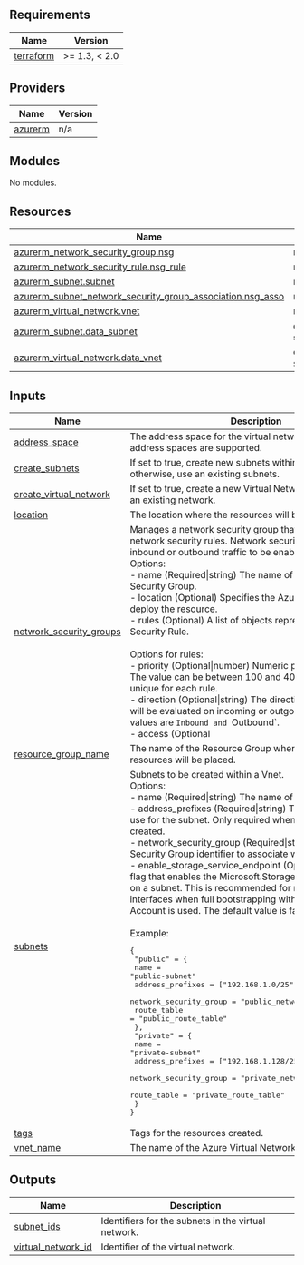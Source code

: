 ## Requirements

| Name | Version |
|------|---------|
| <a name="requirement_terraform"></a> [terraform](#requirement\_terraform) | >= 1.3, < 2.0 |

## Providers

| Name | Version |
|------|---------|
| <a name="provider_azurerm"></a> [azurerm](#provider\_azurerm) | n/a |

## Modules

No modules.

## Resources

| Name | Type |
|------|------|
| [azurerm_network_security_group.nsg](https://registry.terraform.io/providers/hashicorp/azurerm/latest/docs/resources/network_security_group) | resource |
| [azurerm_network_security_rule.nsg_rule](https://registry.terraform.io/providers/hashicorp/azurerm/latest/docs/resources/network_security_rule) | resource |
| [azurerm_subnet.subnet](https://registry.terraform.io/providers/hashicorp/azurerm/latest/docs/resources/subnet) | resource |
| [azurerm_subnet_network_security_group_association.nsg_asso](https://registry.terraform.io/providers/hashicorp/azurerm/latest/docs/resources/subnet_network_security_group_association) | resource |
| [azurerm_virtual_network.vnet](https://registry.terraform.io/providers/hashicorp/azurerm/latest/docs/resources/virtual_network) | resource |
| [azurerm_subnet.data_subnet](https://registry.terraform.io/providers/hashicorp/azurerm/latest/docs/data-sources/subnet) | data source |
| [azurerm_virtual_network.data_vnet](https://registry.terraform.io/providers/hashicorp/azurerm/latest/docs/data-sources/virtual_network) | data source |

## Inputs

| Name | Description | Type | Default | Required |
|------|-------------|------|---------|:--------:|
| <a name="input_address_space"></a> [address\_space](#input\_address\_space) | The address space for the virtual network. Multiple address spaces are supported. | `list(string)` | n/a | yes |
| <a name="input_create_subnets"></a> [create\_subnets](#input\_create\_subnets) | If set to true, create new subnets within the Vnet; otherwise, use an existing subnets. | `bool` | `true` | no |
| <a name="input_create_virtual_network"></a> [create\_virtual\_network](#input\_create\_virtual\_network) | If set to true, create a new Virtual Network; otherwise, use an existing network. | `bool` | `true` | no |
| <a name="input_location"></a> [location](#input\_location) | The location where the resources will be deployed. | `string` | n/a | yes |
| <a name="input_network_security_groups"></a> [network\_security\_groups](#input\_network\_security\_groups) | Manages a network security group that contains a list of network security rules. Network security groups enable inbound or outbound traffic to be enabled or denied.<br>Options:<br>- name      (Required\|string) The name of the Network Security Group.<br>- location  (Optional) Specifies the Azure location where to deploy the resource.<br>- rules     (Optional) A list of objects representing a Network Security Rule.<br><br>  Options for rules:<br>    - priority                     (Optional\|number) Numeric priority of the rule. The value can be between 100 and 4096 and must be unique for each rule.<br>    - direction                    (Optional\|string) The direction specifies if rule will be evaluated on incoming or outgoing traffic. Possible values are `Inbound and `Outbound`.<br>    - access                       (Optional|string) Specifies whether network traffic is allowed or denied. Possible values are `Allow and `Deny`.<br>    - protocol                     (Optional\|string) Network protocol this rule applies to. Possible values include `Tcp`, `Udp`, `Icmp`, or `* (which matches all).<br>    - source_port_range            (Optional|string) A source port or a range of ports. This can also be an `* to match all.<br>    - source\_port\_ranges           (Optional\|list) A list of source ports or ranges of ports. This can be specified only if `source_port_range was not used.<br>    - destination_port_range       (Optional|string) A destination port or a range of ports. This can also be an `* to match all.<br>    - destination\_port\_ranges      (Optional\|list) A list of destination ports or a ranges of ports. This can be specified only if `destination_port_range was not used.<br>    - source_address_prefix        (Optional|string) Source CIDR or IP range or `* to match any IP.<br>    - source\_address\_prefixes      (Optional\|list) A list of source address prefixes. Can be specified only if `source_address_prefix was not used.<br>    - destination_address_prefix   (Optional|string) Destination CIDR or IP range or `* to match any IP.<br>    - destination\_address\_prefixes (Optional\|list) A list of destination address prefixes. Can be specified only if `destination_address_prefix was not used.<br><br>Example:<br>`<pre>{<br>  "allow_all_inbound" = {<br>    name = "all_inbound_nsg"<br>    location = "centralus"<br>    rules = {<br>      "Inbound" = {<br>        priority                   = 100<br>        direction                  = "Inbound"<br>        access                     = "Allow"<br>        protocol                   = "Tcp"<br>        source_port_range          = "*"<br>        source_address_prefix      = "*"<br>        destination_port_range     = "*"<br>        destination_address_prefix = "*"<br>      }<br>    }<br>  }<br>}</pre> | `any` | n/a | yes |
| <a name="input_resource_group_name"></a> [resource\_group\_name](#input\_resource\_group\_name) | The name of the Resource Group where the related resources will be placed. | `string` | n/a | yes |
| <a name="input_subnets"></a> [subnets](#input\_subnets) | Subnets to be created within a Vnet.<br>Options:<br>- name                            (Required\|string) The name of a subnet.<br>- address\_prefixes                (Required\|string) The address prefix to use for the subnet. Only required when a subnet will be created.<br>- network\_security\_group          (Required\|string) The Network Security Group identifier to associate with the subnet.<br>- enable\_storage\_service\_endpoint (Optional\|boolean) A flag that enables the Microsoft.Storage service endpoint on a subnet. This is recommended for management interfaces when full bootstrapping with an Azure Storage Account is used. The default value is false.<br><br>Example:<pre>{<br>  "public" = {<br>    name                   = "public-subnet"<br>    address_prefixes       = ["192.168.1.0/25"]<br>    network_security_group = "public_network_security_group"<br>    route_table            = "public_route_table"<br>  },<br>  "private" = {<br>    name                   = "private-subnet"<br>    address_prefixes       = ["192.168.1.128/25"]<br>    network_security_group = "private_network_security_group"<br>    route_table            = "private_route_table"<br>  }<br>}</pre> | `any` | n/a | yes |
| <a name="input_tags"></a> [tags](#input\_tags) | Tags for the resources created. | `map(any)` | `{}` | no |
| <a name="input_vnet_name"></a> [vnet\_name](#input\_vnet\_name) | The name of the Azure Virtual Network. | `string` | n/a | yes |

## Outputs

| Name | Description |
|------|-------------|
| <a name="output_subnet_ids"></a> [subnet\_ids](#output\_subnet\_ids) | Identifiers for the subnets in the virtual network. |
| <a name="output_virtual_network_id"></a> [virtual\_network\_id](#output\_virtual\_network\_id) | Identifier of the virtual network. |
